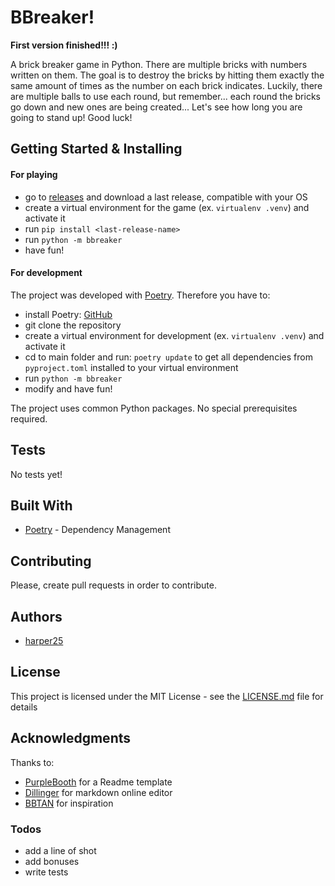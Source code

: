 # BBreaker!

**First version finished!!! :)**

A brick breaker game in Python. There are multiple bricks with numbers written on them. The goal is to destroy the bricks by hitting them exactly the same amount of times as the number on each brick indicates. Luckily, there are multiple balls to use each round, but remember... each round the bricks go down and new ones are being created...
Let's see how long you are going to stand up! Good luck!

## Getting Started & Installing

#### For playing

* go to [releases](https://github.com/harper25/BBreaker/releases) and download a last release, compatible with your OS
* create a virtual environment for the game (ex. `virtualenv .venv`) and activate it
* run `pip install <last-release-name>`
* run `python -m bbreaker`
* have fun!

#### For development

The project was developed with [Poetry](https://poetry.eustace.io/). Therefore you have to:

* install Poetry: [GitHub](https://github.com/sdispater/poetry)
* git clone the repository
* create a virtual environment for development (ex. `virtualenv .venv`) and activate it
* cd to main folder and run: `poetry update` to get all dependencies from `pyproject.toml` installed to your virtual environment
* run `python -m bbreaker`
* modify and have fun!

The project uses common Python packages. No special prerequisites required.

## Tests

No tests yet!

## Built With

* [Poetry] - Dependency Management

## Contributing

Please, create pull requests in order to contribute.

## Authors

* [harper25](https://github.com/harper25)

## License

This project is licensed under the MIT License - see the [LICENSE.md](LICENSE.md) file for details

## Acknowledgments

Thanks to:

* [PurpleBooth](https://gist.github.com/PurpleBooth/109311bb0361f32d87a2) for a Readme template
* [Dillinger](https://dillinger.io/) for markdown online editor
* [BBTAN](http://www.111percent.net/) for inspiration

### Todos

* add a line of shot
* add bonuses
* write tests

[//]: # (These are reference links used in the body of this note and get stripped out when the markdown processor does its job. There is no need to format nicely because it shouldn't be seen. Thanks SO - http://stackoverflow.com/questions/4823468/store-comments-in-markdown-syntax)

[Poetry]: <https://poetry.eustace.io/>
